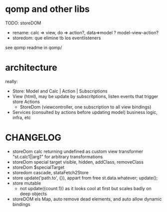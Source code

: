 # qomp and other libs

TODO: storeDOM
- rename: calc => view, do => action?, data=>model ?   model-view-action?
- storedom: que elimine tb los eventlisteners

see qomp readme in qomp/

# architecture

really:
 - Store: Model and Calc | Action | Subscriptions
 - View (html), may be update by subscritptions, listen events that trigger store Actions
   - StoreDom (viewcontroller, one subscription to all view bindings)
 - Services (consulted by actions before updating model) business logic, infra, etc           
 
                                     

# CHANGELOG


- storeDom calc returning undefined as custom view transformer  "st.calc1||arg1" for arbitrary transformations
- storeDom special target visible, hidden, addClass, removeClass
- storeDom $specialTarget
- storedom cascade, stataFetch2Store
- store update('path.to', {}), appart from free st.data.whatever; update();
- store mutable
  - not update({count:1}) as it looks cool at first but scales badly on deep objects
- storeDOM els Map, auto remove dead elements, and auto allow dynamic bindings

